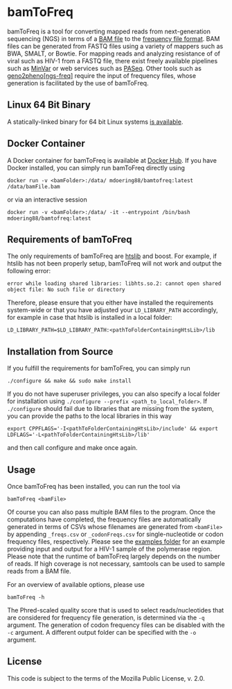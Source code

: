 # bamToFreq
bamToFreq is a tool for converting mapped reads from next-generation sequencing (NGS) in terms of a [BAM file](https://samtools.github.io/hts-specs/SAMv1.pdf) to the [frequency file format](http://doi.org/10.1093/nar/gky349). BAM files can be generated from FASTQ files using a variety of mappers such as BWA, SMALT, or Bowtie. For mapping reads and analyzing resistance of of viral such as HIV-1 from a FASTQ file, there exist freely available pipelines such as [MinVar](https://github.com/ozagordi/MinVar) or web services such as [PASeq](https://paseq.org). Other tools such as <a href = "https://ngs.geno2pheno.org">geno2pheno[ngs-freq]</a> require the input of frequency files, whose generation is facilitated by the use of bamToFreq.

## Linux 64 Bit Binary
A statically-linked binary for 64 bit Linux systems [is available](bin/bamToFreq).

## Docker Container
A Docker container for bamToFreq is available at [Docker Hub](https://hub.docker.com/r/mdoering88/bamtofreq/). If you have Docker installed, you can simply run bamToFreq directly using 
```
docker run -v <bamFolder>:/data/ mdoering88/bamtofreq:latest /data/bamFile.bam

```

or via an interactive session
```
docker run -v <bamFolder>:/data/ -it --entrypoint /bin/bash mdoering88/bamtofreq:latest
```

## Requirements of bamToFreq
The only requirements of bamToFreq are [htslib](https://github.com/samtools/htslib) and boost. For example, if htslib has not been properly setup, bamToFreq will not work and output the following error:
```
error while loading shared libraries: libhts.so.2: cannot open shared object file: No such file or directory
```
Therefore, please ensure that you either have installed the requirements system-wide or that you have adjusted your ```LD_LIBRARY_PATH``` accordingly, for example in case that htslib is installed in a local folder:
```
LD_LIBRARY_PATH=$LD_LIBRARY_PATH:<pathToFolderContainingHtsLib>/lib
```
## Installation from Source
If you fulfill the requirements for bamToFreq, you can simply run
```
./configure && make && sudo make install
```
If you do not have superuser privileges, you can also specify a local folder for installation using ```./configure --prefix <path_to_local_folder>```. If ```./configure``` should fail due to libraries that are missing from the system, you can provide the paths to the local libraries in this way
```
export CPPFLAGS='-I<pathToFolderContainingHtsLib>/include' && export LDFLAGS='-L<pathToFolderContainingHtsLib>/lib'
```
and then call configure and make once again.

## Usage
Once bamToFreq has been installed, you can run the tool via
```
bamToFreq <bamFile>
```
Of course you can also pass multiple BAM files to the program. Once the computations have completed, the frequency files are automatically generated in terms of CSVs whose filenames are generated from ```<bamFile>``` by appending ```_freqs.csv``` or ```_codonFreqs.csv``` for single-nucleotide or codon frequency files, respectively. Please see the [examples folder](examples) for an example providing input and output for a HIV-1 sample of the polymerase region. Please note that the runtime of bamToFreq largely depends on the number of reads. If high coverage is not necessary, samtools can be used to sample reads from a BAM file.

For an overview of available options, please use
```
bamToFreq -h
```

The Phred-scaled quality score that is used to select reads/nucleotides that are considered for frequency file generation, is determined via the ```-q``` argument. The generation of codon frequency files can be disabled with the ```-c``` argument. A different output folder can be specified with the ```-o``` argument.

## License
This code is subject to the terms of the Mozilla Public License, v. 2.0.

